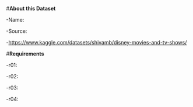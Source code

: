 #**About this Dataset**

  -Name:
  
  -Source:
  
  -https://www.kaggle.com/datasets/shivamb/disney-movies-and-tv-shows/


#**Requirements**

  -r01:
  
  -r02:
  
  -r03:
  
  -r04:
  
